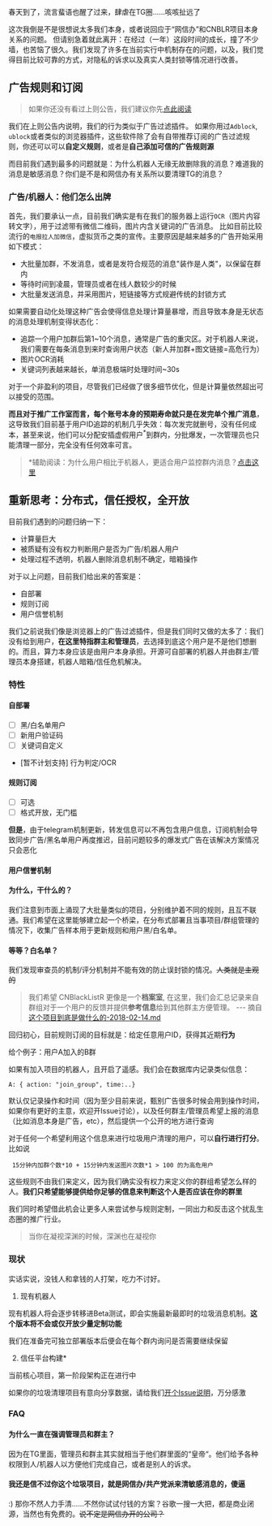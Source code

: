 春天到了，流言蜚语也醒了过来，肆虐在TG圈……咳咳扯远了

这次我倒是不是很想说太多我们本身，或者说回应于“网信办”和CNBLR项目本身关系的问题。
但请别急着就此离开：在经过（一年）这段时间的成长，撞了不少墙，也苦恼了很久。我们发现了许多在当前实行中机制存在的问题，以及，我们觉得目前比较可靠的方式，对隐私的诉求以及真实人类封锁等情况进行改善。

## 广告规则和订阅

> 如果你还没有看过上则公告，我们建议你先[点此阅读](./这个项目到底是做什么的-2018-02-14.md)

我们在上则公告内说明，我们的行为类似于广告过滤插件。
如果你用过`Adblock`, `ublock`或者类似的浏览器插件，这些软件除了会有自带推荐订阅的广告过滤规则，你还可以可以**自定义规则**，或者是**自己添加可信的广告规则源**

而目前我们遇到最多的问题就是：为什么机器人无缘无故删除我的消息？难道我的消息是敏感消息？你们是不是和网信办有关系所以要清理TG的消息？

### 广告/机器人：他们怎么出牌

首先，我们要承认一点，目前我们确实是有在我们的服务器上运行`OCR`（图片内容转文字），用于过滤带有微信二维码，图片内含关键词的广告消息。
比如目前比较流行的`电报拉人加微信`，虚拟货币之类的宣传。主要原因是越来越多的广告开始采用如下模式：

- 大批量加群，不发消息，或者是发符合规范的消息"装作是人类"，以保留在群内
- 等待时间到凌晨，管理员或者在线人数较少的时候
- 大批量发送消息，并采用图片，短链接等方式规避传统的封锁方式

如果需要自动化处理这种广告会使得信息处理计算量暴增，而且导致本身是无状态的消息处理机制变得状态化：

- 追踪一个用户加群后第1~10个消息，通常是广告的重灾区。对于机器人来说，我们需要在每条消息到来时查询用户状态（新人并加群+图文链接=高危行为）
- 图片OCR消耗
- 关键词列表越来越长，单消息极端时处理时间~30s

对于一个非盈利的项目，尽管我们已经做了很多细节优化，但是计算量依然超出可以接受的范围。

**而且对于推广工作室而言，每个账号本身的预期寿命就只是在发完单个推广消息**，这导致我们目前基于用户ID追踪的机制几乎失效：每次发完就删号，没有任何成本，甚至来说，他们可以分配安插虚假用户<sup>*</sup>到群内，分批爆发，一次管理员也只能清理一部分，完全没有任何效率可言。

> *辅助阅读：为什么用户相比于机器人，更适合用户监控群内消息？[点击这里](https://github.com/NeverBehave/Telegram-recorder)

## 重新思考：分布式，信任授权，全开放

目前我们遇到的问题归纳一下：

- 计算量巨大
- 被质疑有没有权力判断用户是否为广告/机器人用户
- 处理过程不透明，机器人删除消息机制不确定，暗箱操作

对于以上问题，目前我们给出来的答案是：

- 自部署
- 规则订阅
- 用户信誉机制

我们之前说我们像是浏览器上的广告过滤插件，但是我们同时又做的太多了：我们没有给到用户，**在这里特指群主和管理员**，去选择到底这个用户是不是他们想删的。而且，算力本身应该是由用户本身承担。开源可自部署的机器人并由群主/管理员本身搭建，机器人暗箱/信任危机解决。

### 特性
#### 自部署

- [ ] 黑/白名单用户
- [ ] 新用户验证码
- [ ] 关键词自定义
- [暂不计划支持] 行为判定/OCR 

#### 规则订阅
- [ ] 可选
- [ ] 格式开放，无门槛

**但是**，由于telegram机制更新，转发信息可以不再包含用户信息，订阅机制会导致同步广告/黑名单用户再度推迟，目前问题较多的爆发式广告在该解决方案情况只会恶化

#### 用户信誉机制

#### 为什么，干什么的？

我们注意到市面上涌现了大批量类似的项目，分别维护着不同的规则，且互不联通。我们希望在这里能够建立起一个桥梁，在分布式部署且当事项目/群组管理的情况下，收集广告样本用于更新规则和用户黑/白名单。

#### 等等？白名单？

我们发现审查员的机制/评分机制并不能有效的防止误封锁的情况。~~人类就是主观的~~

> 我们希望 CNBlackListR 更像是一个**档案室**, 在这里，我们会汇总记录来自群组对于一个用户的反馈并提供**参考信息**给到其他群主方便管理。 
>  --- 摘自[这个项目到底是做什么的-2018-02-14.md](https://github.com/CNBlackListR/white-book/find/master)

回归初心，目前规则订阅的目标就是：给定任意用户ID，获得其近期**行为**

给个例子：用户A加入的B群

如果有加入项目的机器人，且开启了遥感。我们会在数据库内记录类似信息：

```
A: { action: "join_group", time:..}
```

默认仅记录操作和时间（因为至少目前来说，甄别广告很多时候会用到操作时间，如果你有更好的主意，欢迎开Issue讨论），以及任何群主/管理员希望上报的消息（比如消息本身是广告，etc），然后提供一个公开的地方进行查询

对于任何一个希望利用这个信息来进行垃圾用户清理的用户，可以**自行进行打分**。比如说
```
 15分钟内加群个数*10 + 15分钟内发送图片次数*1 > 100 的为高危用户
```
这些规则不由我们来定义，因为我们确实没有权力来定义你的群组希望怎么样的人。**我们只希望能够提供给你足够的信息来判断这个人是否应该在你的群里**

我们同时希望借此机会让更多人来尝试参与规则定制，一同出力和反击这个扰乱生态圈的推广行业。

> 当你在凝视深渊的时候，深渊也在凝视你


### 现状

实话实说，没钱人和拿钱的人打架，吃力不讨好。

1. 现有机器人

现有机器人将会逐步转移进Beta测试，即会实施最新最即时的垃圾消息机制。**这个版本将不会或仅开放少量定制功能**

我们在准备完可独立部署版本后便会在每个群内询问是否需要继续保留

2. 信任平台构建*

当前核心项目，第一阶段架构正在进行中

如果你的垃圾清理项目有意向分享数据，请给我们[开个Issue说明](/../../issues)，万分感激



### FAQ

#### 为什么一直在强调管理员和群主？

因为在TG里面，管理员和群主其实就相当于他们群里面的“皇帝“。他们给予各种权限到人/机器人以方便他们完成自己，或者是别人的诉求。

#### 我还是信不过你这个垃圾项目，就是网信办/共产党派来清敏感消息的，傻逼

:) 那你不然人力手清……不然你试试付钱的方案？谷歌一搜一大把，都是商业闭源，当然也有免费的。~~说不定是网信办开的公司？~~
